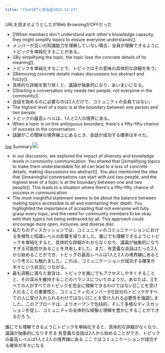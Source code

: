 ```yaml
---
title: "ChatGPTと英会話2023-12-23"
---
```


URLを読ませようとしたがWeb BrowsingがOFFだった

- [[When members don't understand each other's knowledge capacity, they might simplify topics to ensure everyone understands]].
- メンバーが互いの知識能力を理解していない場合、全員が理解できるようにトピックを単純化することがある。
- [[By simplifying the topic, the topic lose the concrete details of its meaning]].
- トピックを単純化することで、トピックはその意味の具体的な詳細を失う。
- [[Removing concrete details makes discussions too abstract and fuzzy]].
- 具体的な詳細を取り除くと、議論が抽象的になり、あいまいになる。
- [[Starting a conversation only needs two people, not everyone in the community]].
- 会話を始めるのに必要なのは2人だけで、コミュニティの全員ではない。
- The highest level of a topic is at the boundary between one person and two people.
- トピックの最高レベルは、1人と2人の境界にある。
- When a topic is on this ambiguous boundary, there's a fifty-fifty chance of success in the conversation.
- 話題がこの曖昧な境界線上にあるとき、会話が成功する確率は半々だ。



[log](https://chat.openai.com/share/e3451e2d-7bf6-41ee-ac6d-3e53d180b47a)
Summary<img src='https://scrapbox.io/api/pages/nishio/Oral Keichobot/icon' alt='Oral Keichobot.icon' height="19.5"/>
- In our discussion, we explored the impact of diversity and knowledge levels in community communication. You shared that [[simplifying topics to make them understandable for all can lead to a loss of concrete details, making discussions too abstract]]. You also mentioned the idea that [[meaningful conversations can start with just two people, and the highest level of a topic is at the boundary between one and two people]]. This leads to a situation where there's a fifty-fifty chance of success in communication.
- The most insightful statement seems to be about the balance between making topics accessible to all and maintaining their depth. You highlighted the importance of accepting that not everyone will fully grasp every topic, and the need for community members to be okay with their topics not being embraced by all. This approach could encourage more open, inclusive, and diverse disc
- 私たちのディスカッションでは、コミュニティのコミュニケーションにおける多様性と知識レベルの影響を探りました。誰にでも理解できるようにトピックを単純化すると、具体的な詳細がわからなくなり、議論が抽象的になりすぎる可能性があることを共有しました。また、有意義な会話はたった2人から始めることができ、トピックの最高レベルは1人と2人の境界線にあるという考えにも触れました。これは、コミュニケーションが成功する確率が半々という状況につながる。
- 最も洞察に満ちた発言は、トピックを誰にでもアクセスしやすくすることと、その深みを維持することのバランスについてのようだ。あなたは、[[すべての人がすべてのトピックを完全に理解できるわけではない]]ことを受け入れることの重要性と、コミュニティのメンバーが[[自分のトピックがすべての人に受け入れられるわけではない]]ことを受け入れる必要性を強調しました。このアプローチは、よりオープンで包括的、そして多様なディスカッションを促し、コミュニティの全体的な経験と理解を豊かにすることができるだろう。


誰にでも理解できるようにトピックを単純化すると、具体的な詳細がなくなり、議論が抽象的になりすぎる
有意義な会話は2人から始めることができ、トピックの最高レベルは1人と2人の境界線にある
ここではコミュニケーションが成功する確率が半々になる

